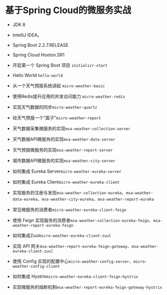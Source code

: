 
# 基于Spring Cloud的微服务实战

* JDK 8
* IntelliJ IDEA。
* Spring Boot 2.2.7.RELEASE
* Spring Cloud Hoxton.SR1

* 开启第一个 Spring Boot 项目 `initializr-start`
* Hello World `hello-world`
* 从一个天气预报系统讲起 `micro-weather-basic`
* 使用Redis提升应用的并发访问能力 `micro-weather-redis`
* 实现天气数据的同步`micro-weather-quartz`
* 给天气预报一个“面子”`micro-weather-report`
* 天气数据采集微服务的实现`msa-weather-collection-server`
* 天气数据API微服务的实现`msa-weather-data-server`
* 天气预报微服务的实现`msa-weather-report-server`
* 城市数据API微服务的实现`msa-weather-city-server`
* 如何集成 Eureka Server`micro-weather-eureka-server`
* 如何集成 Eureka Client`micro-weather-eureka-client`
* 实现服务的注册与发现`msa-weather-collection-eureka`、`msa-weather-data-eureka`、`msa-weather-city-eureka`、`msa-weather-report-eureka`
* 常见微服务的消费者`micro-weather-eureka-client-feign`
* 使用 Feign 实现服务的消费者`msa-weather-collection-eureka-feign`、`msa-weather-report-eureka-feign`
* 如何集成Zuul`micro-weather-eureka-client-zuul`
* 实现 API 网关`msa-weather-report-eureka-feign-gateway`、`msa-weather-eureka-client-zuul`
* 使用 Config 实现的配置中心`micro-weather-config-server`、`micro-weather-config-client`
* 如何集成 Hystrix`micro-weather-eureka-client-feign-hystrix`
* 实现微服务的熔断机制`msa-weather-report-eureka-feign-gateway-hystrix`

